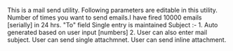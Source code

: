 This is a mail send utility. Following parameters are editable in this utility.
Number of times you want to send emails.I have fired 10000 emails [serially] in 24 hrs.
"To" field Single entry is maintained
Subject :- 1. Auto generated based on user input [numbers]
           2. User can also enter mail subject.
User can send single attachmnet.
User can send inline attachment.
